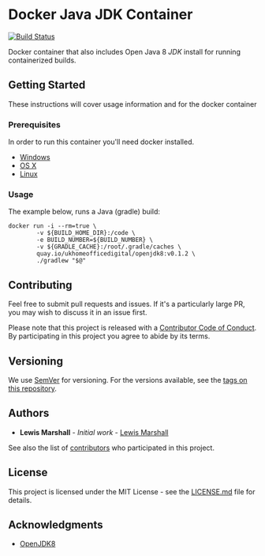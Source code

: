 # Docker Java JDK Container

[![Build Status](https://travis-ci.org/UKHomeOffice/docker-openjdk8.svg?branch=master)](https://travis-ci.org/UKHomeOffice/docker-openjdk8)

Docker container that also includes Open Java 8 *JDK* install for running containerized builds.

## Getting Started

These instructions will cover usage information and for the docker container 

### Prerequisites

In order to run this container you'll need docker installed.

* [Windows](https://docs.docker.com/windows/started)
* [OS X](https://docs.docker.com/mac/started/)
* [Linux](https://docs.docker.com/linux/started/)

### Usage

The example below, runs a Java (gradle) build:

```
docker run -i --rm=true \
        -v ${BUILD_HOME_DIR}:/code \
        -e BUILD_NUMBER=${BUILD_NUMBER} \
        -v ${GRADLE_CACHE}:/root/.gradle/caches \
        quay.io/ukhomeofficedigital/openjdk8:v0.1.2 \
        ./gradlew "$@"
```

## Contributing

Feel free to submit pull requests and issues. If it's a particularly large PR, you may wish to discuss
it in an issue first.

Please note that this project is released with a [Contributor Code of Conduct](code_of_conduct.md). 
By participating in this project you agree to abide by its terms.

## Versioning

We use [SemVer](http://semver.org/) for versioning. For the versions available, see the 
[tags on this repository](https://github.com/UKHomeOffice/docker-openjdk8/tags). 

## Authors

* **Lewis Marshall** - *Initial work* - [Lewis Marshall](https://github.com/LewisMarshall)

See also the list of [contributors](https://github.com/UKHomeOffice/docker-openjdk8/contributors) who 
participated in this project.

## License

This project is licensed under the MIT License - see the [LICENSE.md](LICENSE.md) file for details.

## Acknowledgments

* [OpenJDK8](http://openjdk.java.net/projects/jdk8/)
